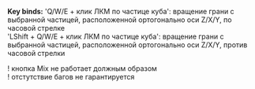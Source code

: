 **Key binds:**
'Q/W/E + клик ЛКМ по частице куба': вращение грани с выбранной частицей, расположенной ортогонально оси Z/X/Y, по часовой стрелке  
'LShift + Q/W/E + клик ЛКМ по частице куба': вращение грани с выбранной частицей, расположенной ортогонально оси Z/X/Y, против часовой стрелки  

! кнопка Mix не работает должным образом  
! отстутствие багов не гарантируется
